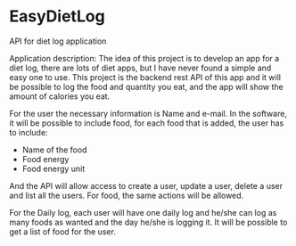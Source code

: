 # EasyDietLog
API for diet log application

Application description:
The idea of this project is to develop an app for a diet log, there are lots of diet apps, but I have never found a simple and easy one to use. This project is the backend rest API of this app and it will be possible to log the food and quantity you eat, and the app will show the amount of calories you eat.

For the user the necessary information is Name and e-mail. In the software, it will be possible to include food, for each food that is added, the user has to include:
* Name of the food
* Food energy
* Food energy unit

And the API will allow access to create a user, update a user, delete a user and list all the users. For food, the same actions will be allowed.

For the Daily log, each user will have one daily log and he/she can log as many foods as wanted and the day he/she is logging it. It will be possible to get a list of food for the user.

